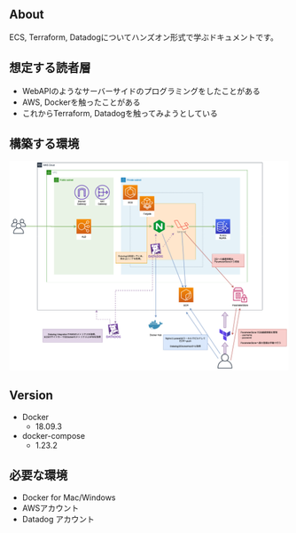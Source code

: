 ## About
ECS, Terraform, Datadogについてハンズオン形式で学ぶドキュメントです。

## 想定する読者層
- WebAPIのようなサーバーサイドのプログラミングをしたことがある
- AWS, Dockerを触ったことがある
- これからTerraform, Datadogを触ってみようとしている

## 構築する環境
![aws](imgs/aws.png)

## Version
- Docker
    - 18.09.3
- docker-compose
    - 1.23.2

## 必要な環境
- Docker for Mac/Windows
- AWSアカウント
- Datadog アカウント
